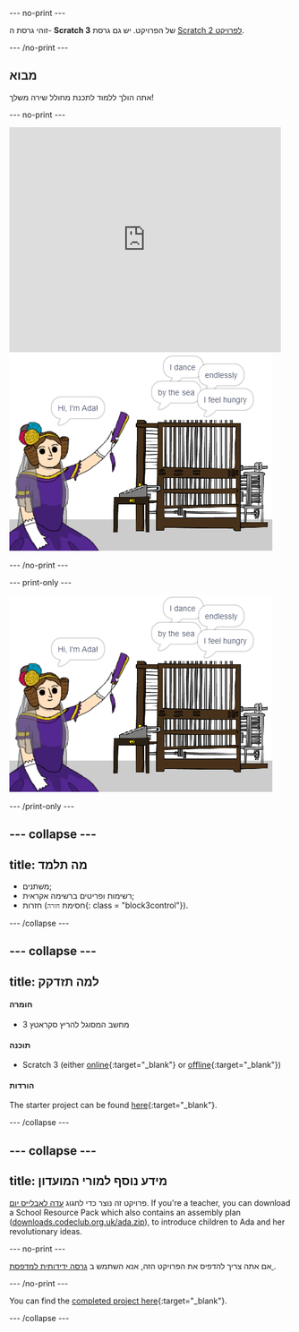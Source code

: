 \--- no-print \---

זוהי גרסת ה- **Scratch 3** של הפרויקט. יש גם גרסת [Scratch 2 לפרויקט](https://projects.raspberrypi.org/en/projects/poetry-generator-scratch2).

\--- /no-print \---

## מבוא

אתה הולך ללמוד לתכנת מחולל שירה משלך!

\--- no-print \---

<div class="scratch-preview">
  <iframe allowtransparency="true" width="485" height="402" src="https://scratch.mit.edu/projects/embed/77844926/?autostart=false" frameborder="0" scrolling="no"></iframe>
  <img src="images/poetry-final.png">
</div>

\--- /no-print \---

\--- print-only \---

![צילום מסך של המשחק](images/poetry-final.png)

\--- /print-only \---

## \--- collapse \---

## title: מה תלמד

+ משתנים;
+ רשימות ופריטים ברשימה אקראית;
+ חזרות (חסימת `חזרה`{: class = "block3control"}).

\--- /collapse \---

## \--- collapse \---

## title: למה תזדקק

#### חומרה

+ מחשב המסוגל להריץ סקראטץ 3

#### תוכנה

+ Scratch 3 (either [online](https://rpf.io/scratchon){:target="_blank"} or [offline](https://rpf.io/scratchoff){:target="_blank"})

#### הורדות

The starter project can be found [here](https://rpf.io/p/en/poetry-generator-go){:target="_blank"}.

\--- /collapse \---

## \--- collapse \---

## title: מידע נוסף למורי המועדון

פרויקט זה נוצר כדי לחגוג [עדה לאבלייס יום](https://findingada.com). If you're a teacher, you can download a School Resource Pack which also contains an assembly plan ([downloads.codeclub.org.uk/ada.zip](https://downloads.codeclub.org.uk/ada.zip)), to introduce children to Ada and her revolutionary ideas.

\--- no-print \---

אם אתה צריך להדפיס את הפרויקט הזה, אנא השתמש ב [ גרסה ידידותית למדפסת ](https://projects.raspberrypi.org/en/projects/poetry-generator/print).

\--- /no-print \---

You can find the [completed project here](https://rpf.io/p/en/poetry-generator-get){:target="_blank"}.

\--- /collapse \---